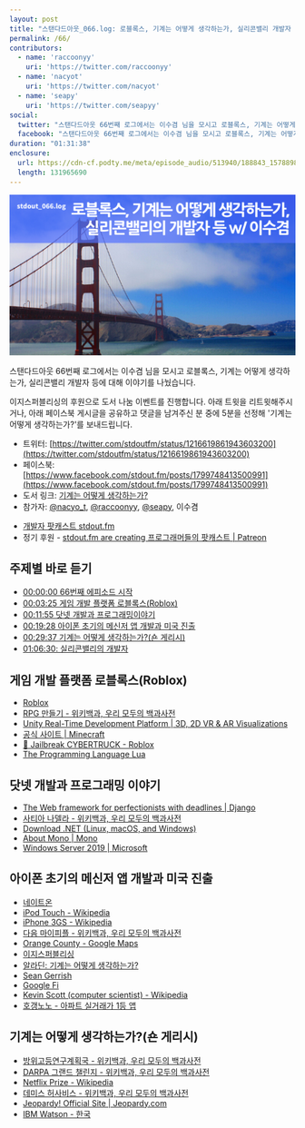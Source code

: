 ```yaml
---
layout: post
title: "스탠다드아웃_066.log: 로블록스, 기계는 어떻게 생각하는가, 실리콘밸리 개발자 등 w/ 이수겸"
permalink: /66/
contributors:
  - name: 'raccoonyy'
    uri: 'https://twitter.com/raccoonyy'
  - name: 'nacyot'
    uri: 'https://twitter.com/nacyot'
  - name: 'seapy'
    uri: 'https://twitter.com/seapyy'
social:
  twitter: "스탠다드아웃 66번째 로그에서는 이수겸 님을 모시고 로블록스, 기계는 어떻게 생각하는가, 실리콘밸리 개발자 등에 대해서 이야기를 나눴습니다."
  facebook: "스탠다드아웃 66번째 로그에서는 이수겸 님을 모시고 로블록스, 기계는 어떻게 생각하는가, 실리콘밸리 개발자 등에 대해서 이야기를 나눴습니다."
duration: "01:31:38"
enclosure:
  url: https://cdn-cf.podty.me/meta/episode_audio/513940/188843_1578898600816.mp3
  length: 131965690
---
```


![](https://github.com/44bits/stdout.fm/raw/master/_posts/images/stdout_066-log.png)

스탠다드아웃 66번째 로그에서는 이수겸 님을 모시고 로블록스, 기계는 어떻게 생각하는가, 실리콘밸리 개발자 등에 대해 이야기를 나눴습니다.

이지스퍼블리싱의 후원으로 도서 나눔 이벤트를 진행합니다. 아래 트윗을 리트윗해주시거나, 아래 페이스북 게시글을 공유하고 댓글을 남겨주신 분 중에 5분을 선정해 '기계는 어떻게 생각하는가?'를 보내드립니다.

* 트위터: [https://twitter.com/stdoutfm/status/1216619861943603200](https://twitter.com/stdoutfm/status/1216619861943603200)
* 페이스북: [https://www.facebook.com/stdout.fm/posts/1799748413500991](https://www.facebook.com/stdout.fm/posts/1799748413500991)
* 도서 링크: [기계는 어떻게 생각하는가?](http://www.easyspub.co.kr/20_Menu/BookView/B010/340/PUB)
* 참가자: [@nacyo_t][nac], [@raccoonyy][rac], [@seapy][sea], 이수겸

[nac]: https://twitter.com/nacyo_t
[rac]: https://twitter.com/raccoonyy
[sea]: https://twitter.com/seapy

* [개발자 팟캐스트 stdout.fm](https://stdout.fm/)
* 정기 후원 - [stdout.fm are creating 프로그래머들의 팟캐스트 \| Patreon](https://www.patreon.com/stdoutfm)

## 주제별 바로 듣기
* <a href="#" onclick="jumpPlayer(0.0); return false;">00:00:00 66번째 에피소드 시작</a>
* <a href="#" onclick="jumpPlayer(205.0); return false;">00:03:25 게임 개발 플랫폼 로블록스(Roblox)</a>
* <a href="#" onclick="jumpPlayer(715.0); return false;">00:11:55 닷넷 개발과 프로그래밍이야기</a>
* <a href="#" onclick="jumpPlayer(1168.0); return false;">00:19:28 아이폰 초기의 메신저 앱 개발과 미국 진출</a>
* <a href="#" onclick="jumpPlayer(1777.0); return false;">00:29:37 기계는 어떻게 생각하는가?(숀 게리시)</a>
* <a href="#" onclick="jumpPlayer(3990.0); return false;">01:06:30: 실리콘밸리의 개발자</a>

## 게임 개발 플랫폼 로블록스(Roblox)
* [Roblox](https://www.roblox.com/)
* [RPG 만들기 - 위키백과, 우리 모두의 백과사전](https://ko.wikipedia.org/wiki/RPG_%EB%A7%8C%EB%93%A4%EA%B8%B0)
* [Unity Real-Time Development Platform \| 3D, 2D VR & AR Visualizations](https://unity.com/)
* [공식 사이트 \| Minecraft](https://www.minecraft.net/ko-kr/)
* [🚀 Jailbreak CYBERTRUCK - Roblox](https://www.roblox.com/games/606849621/Jailbreak-CYBERTRUCK)
* [The Programming Language Lua](https://www.lua.org/)

## 닷넷 개발과 프로그래밍 이야기
* [The Web framework for perfectionists with deadlines \| Django](https://www.djangoproject.com/)
* [사티아 나델라 - 위키백과, 우리 모두의 백과사전](https://ko.wikipedia.org/wiki/%EC%82%AC%ED%8B%B0%EC%95%84_%EB%82%98%EB%8D%B8%EB%9D%BC)
* [Download .NET (Linux, macOS, and Windows)](https://dotnet.microsoft.com/download)
* [About Mono \| Mono](https://www.mono-project.com/docs/about-mono/)
* [Windows Server 2019 \| Microsoft](https://www.microsoft.com/en-us/cloud-platform/windows-server)

## 아이폰 초기의 메신저 앱 개발과 미국 진출
* [네이트온](https://nateonweb.nate.com/)
* [iPod Touch - Wikipedia](https://en.wikipedia.org/wiki/IPod_Touch)
* [iPhone 3GS - Wikipedia](https://en.wikipedia.org/wiki/IPhone_3GS)
* [다음 마이피플 - 위키백과, 우리 모두의 백과사전](https://ko.wikipedia.org/wiki/%EB%8B%A4%EC%9D%8C_%EB%A7%88%EC%9D%B4%ED%94%BC%ED%94%8C)
* [Orange County - Google Maps](https://www.google.com/maps/place/Orange+County,+CA,+USA/@33.6394879,-118.3298547,9z/data=!3m1!4b1!4m5!3m4!1s0x80dc925c54d5f7cf:0xdea6c3618ff0d607!8m2!3d33.7174708!4d-117.8311428)
* [이지스퍼블리싱](http://www.easyspub.co.kr/)
* [알라딘: 기계는 어떻게 생각하는가?](https://www.aladin.co.kr/shop/wproduct.aspx?ItemId=221773962)
* [Sean Gerrish](http://www.seangerrish.com/)
* [Google Fi](https://fi.google.com/about/)
* [Kevin Scott (computer scientist) - Wikipedia](https://en.wikipedia.org/wiki/Kevin_Scott_%28computer_scientist%29)
* [호갱노노 - 아파트 실거래가 1등 앱](https://hogangnono.com/)

## 기계는 어떻게 생각하는가?(숀 게리시)
* [방위고등연구계획국 - 위키백과, 우리 모두의 백과사전](https://ko.wikipedia.org/wiki/%EB%B0%A9%EC%9C%84%EA%B3%A0%EB%93%B1%EC%97%B0%EA%B5%AC%EA%B3%84%ED%9A%8D%EA%B5%AD)
* [DARPA 그랜드 챌린지 - 위키백과, 우리 모두의 백과사전](https://ko.wikipedia.org/wiki/DARPA_%EA%B7%B8%EB%9E%9C%EB%93%9C_%EC%B1%8C%EB%A6%B0%EC%A7%80)
* [Netflix Prize - Wikipedia](https://en.wikipedia.org/wiki/Netflix_Prize)
* [데미스 허사비스 - 위키백과, 우리 모두의 백과사전](https://ko.wikipedia.org/wiki/%EB%8D%B0%EB%AF%B8%EC%8A%A4_%ED%97%88%EC%82%AC%EB%B9%84%EC%8A%A4)
* [Jeopardy! Official Site \| Jeopardy.com](https://www.jeopardy.com/)
* [IBM Watson - 한국](https://www.ibm.com/watson/kr-ko/)
